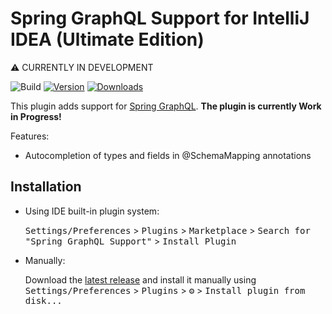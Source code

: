 # Spring GraphQL Support for IntelliJ IDEA (Ultimate Edition)

:warning: CURRENTLY IN DEVELOPMENT

![Build](https://github.com/jord1e/spring-graphql-intellij-plugin/workflows/Build/badge.svg)
[![Version](https://img.shields.io/jetbrains/plugin/v/17963-spring-graphql-support.svg)](https://plugins.jetbrains.com/plugin/17963-spring-graphql-support)
[![Downloads](https://img.shields.io/jetbrains/plugin/d/17963-spring-graphql-support.svg)](https://plugins.jetbrains.com/plugin/17963-spring-graphql-support)

<!-- Plugin description -->
This plugin adds support for [Spring GraphQL](https://spring.io/projects/spring-graphql). **The plugin is currently Work in Progress!**

Features:
- Autocompletion of types and fields in @SchemaMapping annotations
<!-- Plugin description end -->

## Installation

- Using IDE built-in plugin system:
  
  <kbd>Settings/Preferences</kbd> > <kbd>Plugins</kbd> > <kbd>Marketplace</kbd> > <kbd>Search for "Spring GraphQL Support"</kbd> >
  <kbd>Install Plugin</kbd>
  
- Manually:

  Download the [latest release](https://github.com/jord1e/spring-graphql-intellij-plugin/releases/latest) and install it manually using
  <kbd>Settings/Preferences</kbd> > <kbd>Plugins</kbd> > <kbd>⚙️</kbd> > <kbd>Install plugin from disk...</kbd>
